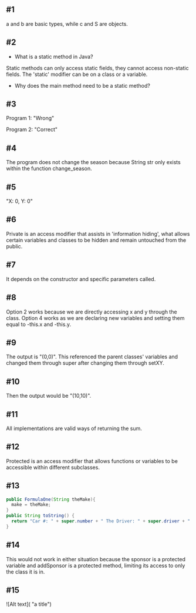 ## #1 
a and b are basic types, while c and S are objects.
## #2 
* What is a static method in Java?

Static methods can only access static fields, they cannot access non-static fields. The 'static' modifier can be on a class or a variable.
* Why does the main method need to be a static method?

## #3
Program 1: "Wrong"

Program 2: "Correct" 

## #4
The program does not change the season because String str only exists within the function change_season. 

## #5 
"X: 0, Y: 0"

## #6
Private is an access modifier that assists in 'information hiding', what allows certain variables and classes to be hidden and remain untouched from the public.

## #7
It depends on the constructor and specific parameters called.

## #8
Option 2 works because we are directly accessing x and y through the class. Option 4 works as we are declaring new variables and setting them equal to -this.x and -this.y. 

## #9
The output is "(0,0)". This referenced the parent classes' variables and changed them through super after changing them through setXY.

## #10
Then the output would be "(10,10)".

## #11
All implementations are valid ways of returning the sum. 

## #12
Protected is an access modifier that allows functions or variables to be accessible within different subclasses.

## #13
```Java
public FormulaOne(String theMake){
  make = theMake;
}
public String toString() {
  return "Car #: " + super.number + " The Driver: " + super.driver + " The make: " + make;
}
```
## #14
This would not work in either situation because the sponsor is a protected variable and addSponsor is a protected method, limiting its access to only the class it is in.

## #15
![Alt text]( "a title")
